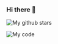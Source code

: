 ### Hi there 👋

![My github stars](https://github-readme-stats.vercel.app/api?username=phamquyetthang&show_icons=true&hide_border=true)

![My code](https://github-readme-stats-eight-theta.vercel.app/api/top-langs/?username=phamquyetthang)
